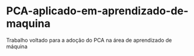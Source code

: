 # PCA-aplicado-em-aprendizado-de-maquina
Trabalho voltado para a adoção do PCA na área de aprendizado de máquina
